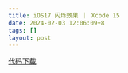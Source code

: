 ```yaml
---
title: iOS17 闪烁效果 ｜ Xcode 15
date: 2024-02-03 12:06:09+8
tags: []
layout: post
---
```



<script setup>
import CodeSandbox from '@/components/InDoc/CodeSandbox.vue'
</script>

<CodeSandbox src="https://player.bilibili.com/player.html?aid=1200002747&bvid=BV13F4m137xQ&cid=1428535371&p=1"></CodeSandbox>

[代码下载](https://github.com/shenxiang11/ShimmerEffect)
